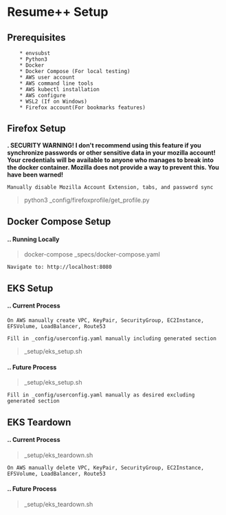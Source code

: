 # Resume++ Setup

## Prerequisites
        * envsubst
        * Python3
        * Docker
        * Docker Compose (For local testing)
        * AWS user account
        * AWS command line tools
        * AWS kubectl installation
        * AWS configure
        * WSL2 (If on Windows)
        * Firefox account(For bookmarks features)

## Firefox Setup
**.    SECURITY WARNING! I don't recommend using this feature if you synchronize passwords or other sensitive data in your mozilla account! Your credentials will be available to anyone who manages to break into the docker container. Mozilla does not provide a way to prevent this. You have been warned!**

    Manually disable Mozilla Account Extension, tabs, and password sync

> python3 _config/firefoxprofile/get_profile.py

## Docker Compose Setup

#### .. Running Locally
> docker-compose _specs/docker-compose.yaml

    Navigate to: http://localhost:8080

## EKS Setup

#### .. Current Process
    On AWS manually create VPC, KeyPair, SecurityGroup, EC2Instance, EFSVolume, LoadBalancer, Route53
            
    Fill in _config/userconfig.yaml manually including generated section
    
> _setup/eks_setup.sh

#### .. Future Process
> _setup/eks_setup.sh

    Fill in _config/userconfig.yaml manually as desired excluding generated section

## EKS Teardown

#### .. Current Process
> _setup/eks_teardown.sh

    On AWS manually delete VPC, KeyPair, SecurityGroup, EC2Instance, EFSVolume, LoadBalancer, Route53

#### .. Future Process

> _setup/eks_teardown.sh





